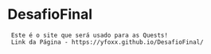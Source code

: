 # DesafioFinal

     Este é o site que será usado para as Quests!
     Link da Página - https://yfoxx.github.io/DesafioFinal/
